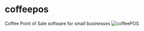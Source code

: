 # coffeepos
Coffee Point of Sale software for small businesses
![coffeePOS](https://user-images.githubusercontent.com/32989946/159760239-2834640e-46a0-402c-9708-8c3f098a2e04.jpg)
